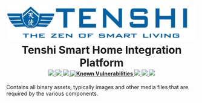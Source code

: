 <h1 align="center">
    <a name="logo" href="https://tenshi.suiseientertainment.com">
        <img src="https://raw.githubusercontent.com/suisei-entertainment/tenshi/development/assets/tenshi_logo_blue.png"
             alt="Tenshi Smart Home Integration Platform"
             width="1000">
    </a>
    <br>
    <div style="height:50px"> Tenshi Smart Home Integration Platform </div>
</h1>
<div align="center">
    <h4>
        <a href="https://travis-ci.org/suisei-entertainment/tenshi">
            <img src="https://travis-ci.org/suisei-entertainment/tenshi.svg?branch=development"/>
        </a>
        <a href="https://codeclimate.com/github/suisei-entertainment/tenshi/test_coverage">
            <img src="https://api.codeclimate.com/v1/badges/b7e18b1120693844da49/test_coverage" />
        </a>
        <a href="https://codeclimate.com/github/suisei-entertainment/tenshi/maintainability">
            <img src="https://api.codeclimate.com/v1/badges/b7e18b1120693844da49/maintainability" />
        </a>
        <a href="https://snyk.io/test/github/suisei-entertainment/tenshi?targetFile=requirements.txt">
            <img src="https://snyk.io/test/github/suisei-entertainment/tenshi/badge.svg?targetFile=requirements.txt" alt="Known Vulnerabilities" data-canonical-src="https://snyk.io/test/github/suisei-entertainment/tenshi?targetFile=requirements.txt" style="max-width:100%;">
        </a>
        <a href="https://github.com/suisei-entertainment/stargazers">
            <img src="https://img.shields.io/github/stars/suisei-entertainment/tenshi.svg?style=plasticr"/>
        </a>
        <a href="https://github.com/suisei-entertainment/commits/development">
            <img src="https://img.shields.io/github/last-commit/suisei-entertainment/tenshi.svg?style=plasticr"/>
        </a>
        <a href="https://github.com/suisei-entertainment/commits/development">
            <img src="https://img.shields.io/github/license/suisei-entertainment/tenshi.svg?style=plasticr"/>
        </a>
    </h4>
</div>

Contains all binary assets, typically images and other media
files that are required by the various components.